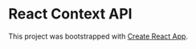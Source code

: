 # React Context API


This project was bootstrapped with [Create React App](https://github.com/facebookincubator/create-react-app).